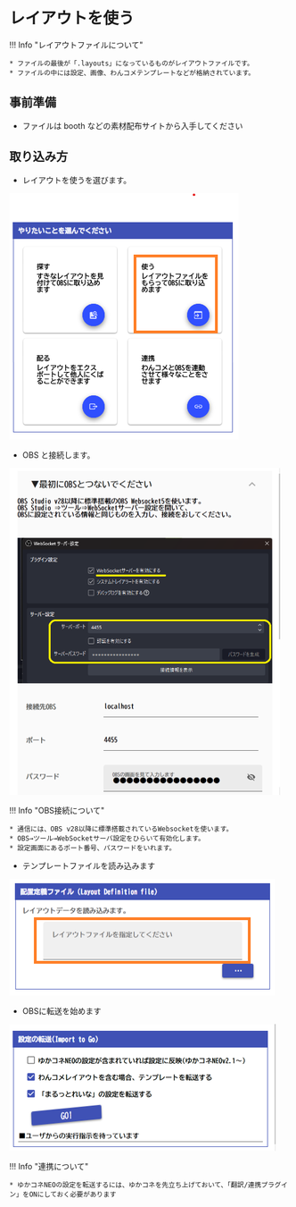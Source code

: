 # レイアウトを使う

!!! Info "レイアウトファイルについて"

    * ファイルの最後が「.layouts」になっているものがレイアウトファイルです。
    * ファイルの中には設定、画像、わんコメテンプレートなどが格納されています。

## 事前準備

* ファイルは booth などの素材配布サイトから入手してください

## 取り込み方

* レイアウトを使うを選びます。

![Image title](images/import_p01.png)

* OBS と接続します。

![Image title](images/import_p02.png)

!!! Info "OBS接続について"

    * 通信には、OBS v28以降に標準搭載されているWebsocketを使います。
    * OBS→ツール→WebSocketサーバ設定をひらいて有効化します。
    * 設定画面にあるポート番号、パスワードをいれます。

* テンプレートファイルを読み込みます

![Image title](images/import_p03.png)

* OBSに転送を始めます

![Image title](images/import_p04.png)

!!! Info "連携について"

    * ゆかコネNEOの設定を転送するには、ゆかコネを先立ち上げておいて、「翻訳/連携プラグイン」をONにしておく必要があります

